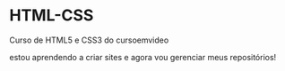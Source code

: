 # HTML-CSS
 Curso de HTML5 e CSS3 do cursoemvideo
   
   estou aprendendo a criar sites e agora vou gerenciar meus repositórios!